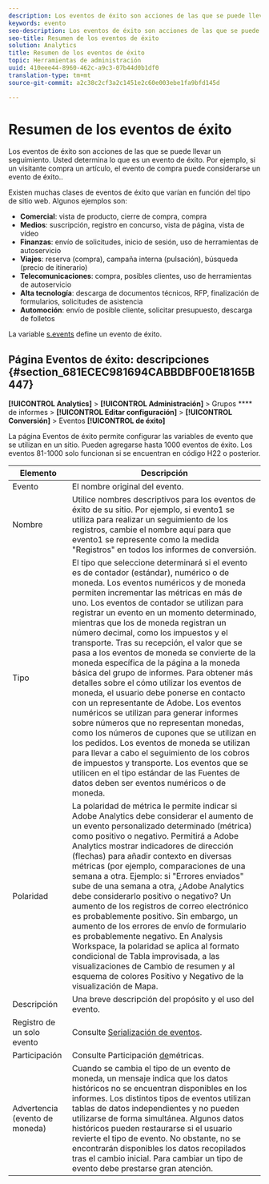 ```yaml
---
description: Los eventos de éxito son acciones de las que se puede llevar un seguimiento. Usted determina lo que es un evento de éxito. Por ejemplo, si un visitante compra un artículo, el evento de compra puede considerarse un evento de éxito..
keywords: evento
seo-description: Los eventos de éxito son acciones de las que se puede llevar un seguimiento. Usted determina lo que es un evento de éxito. Por ejemplo, si un visitante compra un artículo, el evento de compra puede considerarse un evento de éxito..
seo-title: Resumen de los eventos de éxito
solution: Analytics
title: Resumen de los eventos de éxito
topic: Herramientas de administración
uuid: 410eee44-8960-462c-a9c3-07b44d0b1df0
translation-type: tm+mt
source-git-commit: a2c38c2cf3a2c1451e2c60e003ebe1fa9bfd145d

---
```



# Resumen de los eventos de éxito

Los eventos de éxito son acciones de las que se puede llevar un seguimiento. Usted determina lo que es un evento de éxito. Por ejemplo, si un visitante compra un artículo, el evento de compra puede considerarse un evento de éxito..

Existen muchas clases de eventos de éxito que varían en función del tipo de sitio web. Algunos ejemplos son:

* **Comercial**: vista de producto, cierre de compra, compra
* **Medios**: suscripción, registro en concurso, vista de página, vista de vídeo
* **Finanzas**: envío de solicitudes, inicio de sesión, uso de herramientas de autoservicio
* **Viajes**: reserva (compra), campaña interna (pulsación), búsqueda (precio de itinerario)
* **Telecomunicaciones**: compra, posibles clientes, uso de herramientas de autoservicio
* **Alta tecnología**: descarga de documentos técnicos, RFP, finalización de formularios, solicitudes de asistencia
* **Automoción**: envío de posible cliente, solicitar presupuesto, descarga de folletos

La variable [s.events](https://marketing.adobe.com/resources/help/en_US/sc/implement/events.html) define un evento de éxito.

## Página Eventos de éxito: descripciones {#section_681ECEC981694CABBDBF00E18165B447}

**[!UICONTROL Analytics]** &gt; **[!UICONTROL Administración]** &gt; Grupos **** de informes &gt; **[!UICONTROL Editar configuración]** &gt; **[!UICONTROL Conversión]** &gt; Eventos **[!UICONTROL de éxito]**

La página Eventos de éxito permite configurar las variables de evento que se utilizan en un sitio. Pueden agregarse hasta 1000 eventos de éxito. Los eventos 81-1000 solo funcionan si se encuentran en código H22 o posterior.

| Elemento | Descripción |
|--- |--- |
| Evento | El nombre original del evento. |
| Nombre | Utilice nombres descriptivos para los eventos de éxito de su sitio. Por ejemplo, si evento1 se utiliza para realizar un seguimiento de los registros, cambie el nombre aquí para que evento1 se represente como la medida "Registros" en todos los informes de conversión. |
| Tipo | El tipo que seleccione determinará si el evento es de contador (estándar), numérico o de moneda. Los eventos numéricos y de moneda permiten incrementar las métricas en más de uno.  Los eventos de contador se utilizan para registrar un evento en un momento determinado, mientras que los de moneda registran un número decimal, como los impuestos y el transporte. Tras su recepción, el valor que se pasa a los eventos de moneda se convierte de la moneda específica de la página a la moneda básica del grupo de informes. Para obtener más detalles sobre el cómo utilizar los eventos de moneda, el usuario debe ponerse en contacto con un representante de Adobe. Los eventos numéricos se utilizan para generar informes sobre números que no representan monedas, como los números de cupones que se utilizan en los pedidos. Los eventos de moneda se utilizan para llevar a cabo el seguimiento de los cobros de impuestos y transporte. Los eventos que se utilicen en el tipo estándar de las Fuentes de datos deben ser eventos numéricos o de moneda. |
| Polaridad | La polaridad de métrica le permite indicar si Adobe Analytics debe considerar el aumento de un evento personalizado determinado (métrica) como positivo o negativo. Permitirá a Adobe Analytics mostrar indicadores de dirección (flechas) para añadir contexto en diversas métricas (por ejemplo, comparaciones de una semana a otra.  Ejemplo: si "Errores enviados" sube de una semana a otra, ¿Adobe Analytics debe considerarlo positivo o negativo? Un aumento de los registros de correo electrónico es probablemente positivo. Sin embargo, un aumento de los errores de envío de formulario es probablemente negativo.  En Analysis Workspace, la polaridad se aplica al formato condicional de Tabla improvisada, a las visualizaciones de Cambio de resumen y al esquema de colores Positivo y Negativo de la visualización de Mapa. |
| Descripción | Una breve descripción del propósito y el uso del evento. |
| Registro de un solo evento | Consulte [Serialización de eventos](/help/implement/js-implementation/event-serialization.md). |
| Participación | Consulte Participación [de](/help/components/c-variables/c-metrics/metrics-participation.md)métricas. |
| Advertencia (evento de moneda) | Cuando se cambia el tipo de un evento de moneda, un mensaje indica que los datos históricos no se encuentran disponibles en los informes.  Los distintos tipos de eventos utilizan tablas de datos independientes y no pueden utilizarse de forma simultánea. Algunos datos históricos pueden restaurarse si el usuario revierte el tipo de evento. No obstante, no se encontrarán disponibles los datos recopilados tras el cambio inicial. Para cambiar un tipo de evento debe prestarse gran atención. |

